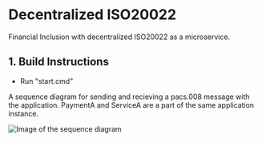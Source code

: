 # Decentralized ISO20022
Financial Inclusion with decentralized ISO20022 as a microservice.

## 1. Build Instructions
- Run "start.cmd"

A sequence diagram for sending and recieving a pacs.008 message with the application.
PaymentA and ServiceA are a part of the same application instance.

![Image of the sequence diagram](https://github.com/Cactu5/decentralized-ISO20022/raw/main/images/sequence-diagram-01.png)
